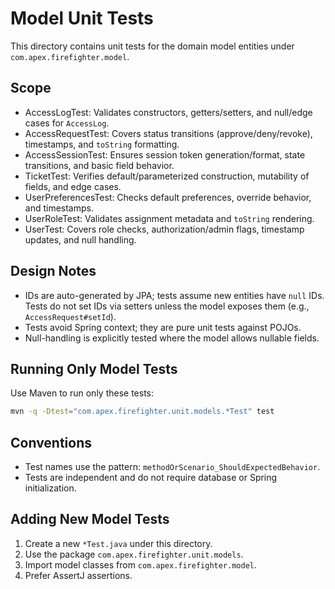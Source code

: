# Model Unit Tests

This directory contains unit tests for the domain model entities under `com.apex.firefighter.model`.

## Scope

- AccessLogTest: Validates constructors, getters/setters, and null/edge cases for `AccessLog`.
- AccessRequestTest: Covers status transitions (approve/deny/revoke), timestamps, and `toString` formatting.
- AccessSessionTest: Ensures session token generation/format, state transitions, and basic field behavior.
- TicketTest: Verifies default/parameterized construction, mutability of fields, and edge cases.
- UserPreferencesTest: Checks default preferences, override behavior, and timestamps.
- UserRoleTest: Validates assignment metadata and `toString` rendering.
- UserTest: Covers role checks, authorization/admin flags, timestamp updates, and null handling.

## Design Notes

- IDs are auto-generated by JPA; tests assume new entities have `null` IDs. Tests do not set IDs via setters unless the model exposes them (e.g., `AccessRequest#setId`).
- Tests avoid Spring context; they are pure unit tests against POJOs.
- Null-handling is explicitly tested where the model allows nullable fields.

## Running Only Model Tests

Use Maven to run only these tests:

```bash
mvn -q -Dtest="com.apex.firefighter.unit.models.*Test" test
```

## Conventions

- Test names use the pattern: `methodOrScenario_ShouldExpectedBehavior`.
- Tests are independent and do not require database or Spring initialization.

## Adding New Model Tests

1. Create a new `*Test.java` under this directory.
2. Use the package `com.apex.firefighter.unit.models`.
3. Import model classes from `com.apex.firefighter.model`.
4. Prefer AssertJ assertions.
